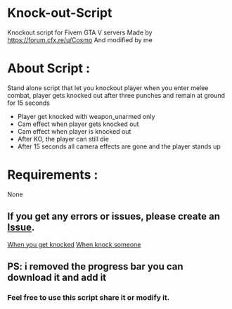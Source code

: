 # Knock-out-Script

Knockout script for Fivem GTA V servers
Made by https://forum.cfx.re/u/Cosmo
And modified by me

# About Script :

Stand alone script that let you knockout player when you enter melee combat, player gets knocked out after three punches and remain at ground for 15 seconds
* Player get knocked with weapon_unarmed only
* Cam effect when player gets knocked out
* Cam effect when player is knocked out
* After KO, the player can still die
* After 15 seconds all camera effects are gone and the player stands up

# Requirements :

None

## If you get any errors or issues, please create an [Issue](https://github.com/zharrane/Knock-out-Script/issues/new).

[When you get knocked](https://youtu.be/rgFmN-q2Eas)
[When knock someone](https://youtu.be/LgmAvoq3EI0)

## PS: i removed the progress bar you can download it and add it

### Feel free to use this script share it or modify it.
